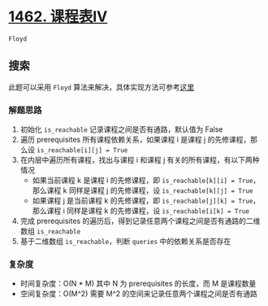 # [1462. 课程表IV](https://leetcode-cn.com/problems/course-schedule-iv/solution/an-ti-shi-zuo-by-abear-2-rvm7/)

`Floyd`

## 搜索

此题可以采用 `Floyd` 算法来解决，具体实现方法可参考[这里](https://leetcode-cn.com/problems/course-schedule-iv/solution/pythonshuang-bai-floyd-warshall-transitive-closure/)

### 解题思路

1. 初始化 `is_reachable` 记录课程之间是否有通路，默认值为 False
2. 遍历 prerequisites 所有课程依赖关系，如果课程 i 是课程 j 的先修课程，那么设 `is_reachable[i][j] = True`
3. 在内层中遍历所有课程，找出与课程 i 和课程 j 有关的所有课程，有以下两种情况
    - 如果当前课程 k 是课程 i 的先修课程，即 `is_reachable[k][i] = True`，那么课程 k 同样是课程 j 的先修课程，设 `is_reachable[k][j] = True`
    - 如果课程 j 是当前课程 k 的先修课程，即 `is_reachable[j][k] = True`，那么课程 i 同样是课程 k 的先修课程，设 `is_reachable[i[k] = True`
4. 完成 prerequisites 的遍历后，得到记录任意两个课程之间是否有通路的二维数组 `is_reachable`
5. 基于二维数组 `is_reachable`，判断 `queries` 中的依赖关系是否存在

### 复杂度

- 时间复杂度：O(N * M) 其中 N 为 prerequisites 的长度，而 M 是课程数量
- 空间复杂度：O(M^2) 需要 M^2 的空间来记录任意两个课程之间是否有通路
